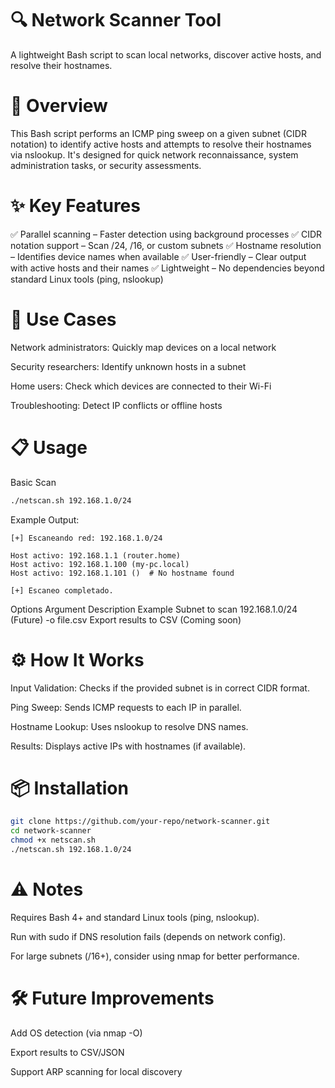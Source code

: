 # 🔍 Network Scanner Tool 

A lightweight Bash script to scan local networks, discover active hosts, and resolve their hostnames.

# 📌 Overview

This Bash script performs an ICMP ping sweep on a given subnet (CIDR notation) to identify active hosts and attempts to resolve their hostnames via nslookup. It's designed for quick network reconnaissance, system administration tasks, or security assessments.

# ✨ Key Features

✅ Parallel scanning – Faster detection using background processes
✅ CIDR notation support – Scan /24, /16, or custom subnets
✅ Hostname resolution – Identifies device names when available
✅ User-friendly – Clear output with active hosts and their names
✅ Lightweight – No dependencies beyond standard Linux tools (ping, nslookup)

# 🚀 Use Cases

Network administrators: Quickly map devices on a local network

Security researchers: Identify unknown hosts in a subnet

Home users: Check which devices are connected to their Wi-Fi

Troubleshooting: Detect IP conflicts or offline hosts

# 📋 Usage

Basic Scan
```bash
./netscan.sh 192.168.1.0/24
```
Example Output:

```text
[+] Escaneando red: 192.168.1.0/24

Host activo: 192.168.1.1 (router.home)  
Host activo: 192.168.1.100 (my-pc.local)  
Host activo: 192.168.1.101 ()  # No hostname found

[+] Escaneo completado.
```
Options
Argument	Description	Example
<CIDR>	Subnet to scan	192.168.1.0/24
(Future) -o file.csv	Export results to CSV	(Coming soon)
# ⚙️ How It Works
Input Validation: Checks if the provided subnet is in correct CIDR format.

Ping Sweep: Sends ICMP requests to each IP in parallel.

Hostname Lookup: Uses nslookup to resolve DNS names.

Results: Displays active IPs with hostnames (if available).

# 📦 Installation

```bash
git clone https://github.com/your-repo/network-scanner.git
cd network-scanner
chmod +x netscan.sh
./netscan.sh 192.168.1.0/24
```
# ⚠️ Notes

Requires Bash 4+ and standard Linux tools (ping, nslookup).

Run with sudo if DNS resolution fails (depends on network config).

For large subnets (/16+), consider using nmap for better performance.

# 🛠 Future Improvements

Add OS detection (via nmap -O)

Export results to CSV/JSON

Support ARP scanning for local discovery

